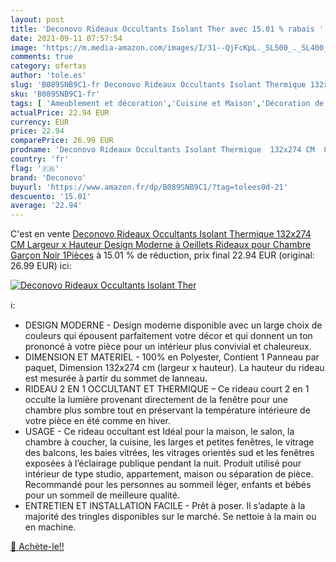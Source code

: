 ```yaml
---
layout: post
title: 'Deconovo Rideaux Occultants Isolant Ther avec 15.01 % rabais '
date: 2021-09-11 07:57:54
image: 'https://m.media-amazon.com/images/I/31--QjFcKpL._SL500_._SL400_.jpg'
comments: true
category: ofertas
author: 'tole.es'
slug: 'B089SNB9C1-fr Deconovo Rideaux Occultants Isolant Thermique 132x274 CM...'
sku: 'B089SNB9C1-fr'
tags: [ 'Ameublement et décoration','Cuisine et Maison','Décoration de fenêtres','Décoration de la maison','Panneaux de rideaux intérieurs','Rideaux et draperies intérieurs','deconovo', ]
actualPrice: 22.94 EUR
currency: EUR
price: 22.94
comparePrice: 26.99 EUR
prodname: 'Deconovo Rideaux Occultants Isolant Thermique  132x274 CM  Largeur x Hauteur   Design Moderne à Oeillets  Rideaux pour Chambre Garçon  Noir  1Pièces'
country: 'fr'
flag: '🇫🇷'
brand: 'Deconovo'
buyurl: 'https://www.amazon.fr/dp/B089SNB9C1/?tag=tolees0d-21'
descuento: '15.01'
average: '22.94'
---
```


C'est en vente [Deconovo Rideaux Occultants Isolant Thermique  132x274 CM  Largeur x Hauteur   Design Moderne à Oeillets  Rideaux pour Chambre Garçon  Noir  1Pièces](https://www.amazon.fr/dp/B089SNB9C1/?tag=tolees0d-21)  à  15.01 % de réduction, prix final  22.94 EUR (original: 26.99 EUR) ici:

[![Deconovo Rideaux Occultants Isolant Ther](https://m.media-amazon.com/images/I/31--QjFcKpL._SL500_._SL400_.jpg)](https://www.amazon.fr/dp/B089SNB9C1/?tag=tolees0d-21)

ℹ️:

- DESIGN MODERNE - Design moderne disponible avec un large choix de couleurs qui épousent parfaitement votre décor et qui donnent un ton prononcé à votre pièce pour un intérieur plus convivial et chaleureux.
- DIMENSION ET MATERIEL - 100% en Polyester, Contient 1 Panneau par paquet, Dimension 132x274 cm (largeur x hauteur). La hauteur du rideau est mesurée à partir du sommet de lanneau.
- RIDEAU 2 EN 1 OCCULTANT ET THERMIQUE – Ce rideau court 2 en 1 occulte la lumière provenant directement de la fenêtre pour une chambre plus sombre tout en préservant la température intérieure de votre pièce en été comme en hiver.
- USAGE - Ce rideau occultant est Idéal pour la maison, le salon, la chambre à coucher, la cuisine, les larges et petites fenêtres, le vitrage des balcons, les baies vitrées, les vitrages orientés sud et les fenêtres exposées à l’éclairage publique pendant la nuit. Produit utilisé pour intérieur de type studio, appartement, maison ou séparation de pièce. Recommandé pour les personnes au sommeil léger, enfants et bébés pour un sommeil de meilleure qualité.
- ENTRETIEN ET INSTALLATION FACILE - Prêt à poser. Il s’adapte à la majorité des tringles disponibles sur le marché. Se nettoie à la main ou en machine.

[🛒 Achète-le!!](https://www.amazon.fr/dp/B089SNB9C1/?tag=tolees0d-21)
